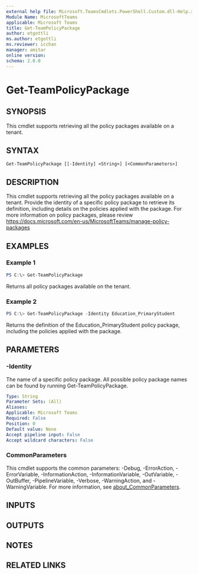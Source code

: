 ```yaml
---
external help file: Microsoft.TeamsCmdlets.PowerShell.Custom.dll-Help.xml
Module Name: MicrosoftTeams
applicable: Microsoft Teams
title: Get-TeamPolicyPackage
author: etgottli
ms.author: etgottli
ms.reviewer: icchan
manager: amitar
online version:
schema: 2.0.0
---
```


# Get-TeamPolicyPackage

## SYNOPSIS

This cmdlet supports retrieving all the policy packages available on a tenant.

## SYNTAX

```
Get-TeamPolicyPackage [[-Identity] <String>] [<CommonParameters>]
```

## DESCRIPTION

This cmdlet supports retrieving all the policy packages available on a tenant. Provide the identity of a specific policy package to retrieve its definition, including details on the policies applied with the package.
For more information on policy packages, please review https://docs.microsoft.com/en-us/MicrosoftTeams/manage-policy-packages

## EXAMPLES

### Example 1
```powershell
PS C:\> Get-TeamPolicyPackage
```

Returns all policy packages available on the tenant.

### Example 2
```powershell
PS C:\> Get-TeamPolicyPackage -Identity Education_PrimaryStudent
```

Returns the definition of the Education_PrimaryStudent policy package, including the policies applied with the package.

## PARAMETERS

### -Identity

The name of a specific policy package. All possible policy package names can be found by running Get-TeamPolicyPackage.

```yaml
Type: String
Parameter Sets: (All)
Aliases:
Applicable: Microsoft Teams
Required: False
Position: 0
Default value: None
Accept pipeline input: False
Accept wildcard characters: False
```

### CommonParameters
This cmdlet supports the common parameters: -Debug, -ErrorAction, -ErrorVariable, -InformationAction, -InformationVariable, -OutVariable, -OutBuffer, -PipelineVariable, -Verbose, -WarningAction, and -WarningVariable. For more information, see [about_CommonParameters](http://go.microsoft.com/fwlink/?LinkID=113216).

## INPUTS

## OUTPUTS

## NOTES

## RELATED LINKS
